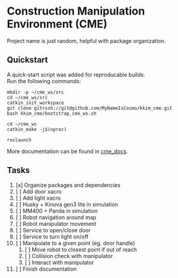 # Construction Manipulation Environment (CME)
Project name is just random, helpful with package organization.

## Quickstart
A quick-start script was added for reproducable builds.  
Run the following commands:
```
mkdir -p ~/cme_ws/src
cd ~/cme_ws/src
catkin_init_workspace
git clone git+ssh://git@github.com/MyNameIsCosmo/kkim_cme.git
bash kkim_cme/bootstrap_cme_ws.sh

cd ~/cme_ws
catkin_make -j$(nproc)

roslaunch 
```

More documentation can be found in [cme_docs](cme_docs/docs).

## Tasks
1) [x] Organize packages and dependencies
2) [ ] Add door xacro
3) [ ] Add light xacro
4) [ ] Husky + Kinova gen3 lite in simulation
5) [ ] MM400 + Panda in simulation
6) [ ] Robot navigation around map
7) [ ] Robot manipulator movement
8) [ ] Service to open/close door
9) [ ] Service to turn light on/off
10) [ ] Manipulate to a given point (eg. door handle)
	1) [ ] Move robot to closest point if out of reach
	2) [ ] Collision check with manipulator
	3) [ ] Interact with manipulator
11) [ ] Finish documentation
